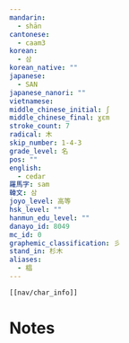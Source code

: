 ```yaml
---
mandarin:
  - shān
cantonese:
  - caam3
korean:
  - 삼
korean_native: ""
japanese:
  - SAN
japanese_nanori: ""
vietnamese:
middle_chinese_initial: ʃ
middle_chinese_final: ɣɛm
stroke_count: 7
radical: 木
skip_number: 1-4-3
grade_level: 名
pos: ""
english:
  - cedar
羅馬字: sam
韓文: 삼
joyo_level: 高等
hsk_level: ""
hanmun_edu_level: ""
danayo_id: 8049
mc_id: 0
graphemic_classification: 彡
stand_in: 杉木
aliases:
  - 椙
---
```

```meta-bind-embed
[[nav/char_info]]
```

# Notes
